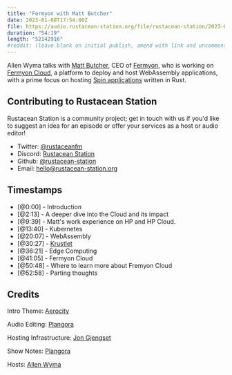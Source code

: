 ```yaml
---
title: "Fermyon with Matt Butcher"
date: 2023-01-08T17:54:00Z
file: https://audio.rustacean-station.org/file/rustacean-station/2023-01-08-matt-butcher.mp3
duration: "54:19"
length: "52142916"
#reddit: (leave blank on initial publish, amend with link and uncomment this line after Reddit thread has been posted)
---
```

Allen Wyma talks with [Matt Butcher](https://twitter.com/technosophos), CEO of [Fermyon](https://www.fermyon.com/), who is working on [Fermyon Cloud](https://www.fermyon.com/cloud), a platform to deploy and host WebAssembly applications, with a prime focus on hosting [Spin applications](https://developer.fermyon.com/spin/developing) written in Rust.

## Contributing to Rustacean Station

Rustacean Station is a community project; get in touch with us if you'd like to suggest an idea for an episode or offer your services as a host or audio editor!

- Twitter: [@rustaceanfm](https://twitter.com/rustaceanfm)
- Discord: [Rustacean Station](https://discord.gg/cHc3Gyc)
- Github: [@rustacean-station](https://github.com/rustacean-station/)
- Email: [hello@rustacean-station.org](mailto:hello@rustacean-station.org)

## Timestamps
- [@0:00] - Introduction
- [@2:13] - A deeper dive into the Cloud and its impact
- [@9:39] - Matt's work experience on HP and HP Cloud.
- [@13:40] - Kubernetes
- [@20:07] - WebAssembly
- [@30:27] - [Krustlet](https://krustlet.dev/)
- [@36:21] - Edge Computing
- [@41:05] - Fermyon Cloud
- [@50:48] - Where to learn more about Fremyon Cloud
- [@52:58] - Parting thoughts

## Credits
Intro Theme: [Aerocity](https://twitter.com/AerocityMusic)

Audio Editing: [Plangora](https://twitter.com/plangora)

Hosting Infrastructure: [Jon Gjengset](https://twitter.com/jonhoo/)

Show Notes: [Plangora](https://twitter.com/plangora)

Hosts: [Allen Wyma](https://twitter.com/allenwyma)
